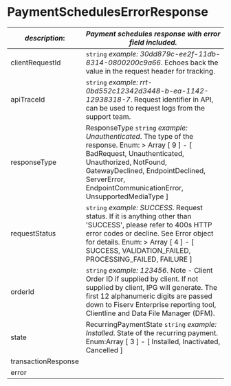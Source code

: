 
# PaymentSchedulesErrorResponse

| *description*:   | *Payment schedules response with error field included.*|
|----|----|
| clientRequestId |    ``` string ```  *example:   30dd879c-ee2f-11db-8314-0800200c9a66*. Echoes back the value in the request header for tracking.|
| apiTraceId |    ``` string ```  *example: rrt-0bd552c12342d3448-b-ea-1142-12938318-7*. Request identifier in API, can be used to request logs from the support team.|
| responseType | ResponseType   ``` string ```  *example: Unauthenticated*. The type of the response. Enum:    > Array [ 9 ] - [ BadRequest, Unauthenticated, Unauthorized, NotFound, GatewayDeclined, EndpointDeclined, ServerError, EndpointCommunicationError, UnsupportedMediaType ]|
| requestStatus |    ``` string ```  *example: SUCCESS*. Request status. If it is anything other than 'SUCCESS', please refer to 400s HTTP error codes or decline. See Error object for details. Enum:    > Array [ 4 ] - [ SUCCESS, VALIDATION_FAILED, PROCESSING_FAILED, FAILURE ]|
| orderId |    ``` string ```  *example: 123456*. Note - Client Order ID if supplied by client. If not supplied by client, IPG will generate. The first 12 alphanumeric digits are passed down to Fiserv Enterprise reporting tool, Clientline and Data File Manager (DFM).|
| state | RecurringPaymentState   ``` string ```  *example: Installed*. State of the recurring payment. Enum:Array [ 3 ] - [ Installed, Inactivated, Cancelled ]|
| transactionResponse |  |
| error |   |  

